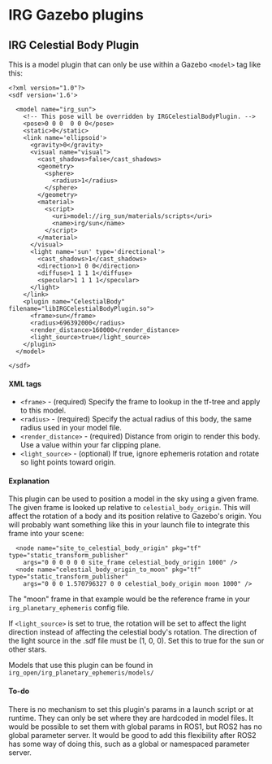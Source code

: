 IRG Gazebo plugins
==================================
IRG Celestial Body Plugin
-------------------
This is a model plugin that can only be use within a Gazebo `<model>` tag like this:

```
<?xml version="1.0"?>
<sdf version='1.6'>
    
  <model name="irg_sun">
    <!-- This pose will be overridden by IRGCelestialBodyPlugin. -->
    <pose>0 0 0  0 0 0</pose>
    <static>0</static>
    <link name='ellipsoid'>
      <gravity>0</gravity>
      <visual name="visual">
        <cast_shadows>false</cast_shadows>
        <geometry>
          <sphere>
            <radius>1</radius>
          </sphere>
        </geometry>
        <material>
          <script>
            <uri>model://irg_sun/materials/scripts</uri>
            <name>irg/sun</name>
          </script>
        </material>
      </visual>
      <light name='sun' type='directional'>
        <cast_shadows>1</cast_shadows>
        <direction>1 0 0</direction>
        <diffuse>1 1 1 1</diffuse>
        <specular>1 1 1 1</specular>
      </light>
    </link>
    <plugin name="CelestialBody" filename="libIRGCelestialBodyPlugin.so">
      <frame>sun</frame>
      <radius>696392000</radius>
      <render_distance>160000</render_distance>
      <light_source>true</light_source>
    </plugin>
  </model>

</sdf>
```

#### XML tags
 - `<frame>` - (required) Specify the frame to lookup in the tf-tree and apply to this model.
 - `<radius>` - (required) Specify the actual radius of this body, the same radius used in your model file.
 - `<render_distance>` - (required) Distance from origin to render this body. Use a value within your far clipping plane.
 - `<light_source>` - (optional) If true, ignore ephemeris rotation and rotate so light points toward origin.

#### Explanation
This plugin can be used to position a model in the sky using a given frame. The
given frame is looked up relative to `celestial_body_origin`. This will affect
the rotation of a body and its position relative to Gazebo's origin. You will
probably want something like this in your launch file to integrate this frame
into your scene:
```
  <node name="site_to_celestial_body_origin" pkg="tf" type="static_transform_publisher"
    args="0 0 0 0 0 0 site_frame celestial_body_origin 1000" />
  <node name="celestial_body_origin_to_moon" pkg="tf" type="static_transform_publisher"
    args="0 0 0 1.570796327 0 0 celestial_body_origin moon 1000" />
```
The "moon" frame in that example would be the reference frame in your
`irg_planetary_ephemeris` config file.

If `<light_source>` is set to true, the rotation will be set to affect the light
direction instead of affecting the celestial body's rotation. The direction of
the light source in the .sdf file must be (1, 0, 0). Set this to true for the
sun or other stars.

Models that use this plugin can be found in `irg_open/irg_planetary_ephemeris/models/`

#### To-do
There is no mechanism to set this plugin's params in a launch script or at
runtime. They can only be set where they are hardcoded in model files. It would
be possible to set them with global params in ROS1, but ROS2 has no global
parameter server. It would be good to add this flexibility after ROS2 has some
way of doing this, such as a global or namespaced parameter server.

